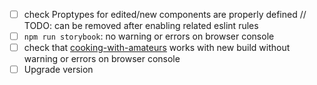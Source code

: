 - [ ] check Proptypes for edited/new components are properly defined // TODO: can be removed after enabling related eslint rules
- [ ] `npm run storybook`: no warning or errors on browser console
- [ ] check that [cooking-with-amateurs](https://github.com/W01fw00d/cooking-with-amateurs) works with new build without warning or errors on browser console
- [ ] Upgrade version
